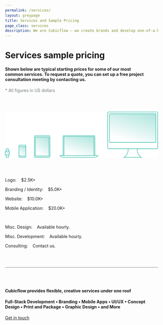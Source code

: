 ```yaml
---
permalink: /services/
layout: greypage
title: Services and Sample Pricing
page_class: services
description: We are Cubicflow – we create brands and develop one-of-a-kind experiences.
---
```


# Services sample pricing

#### Shown below are typical starting prices for some of our most common&nbsp;services. To&nbsp;request a quote, you&nbsp;can set up a free project consultation meeting by&nbsp;contacting&nbsp;us.

<span style="color:#737A7E">&#42; All figures in US&nbsp;dollars</span>

<br><br>

<img src="/assets/img/services/process--devices.svg">

<br><br>

Logo:&nbsp;&nbsp;&nbsp;&nbsp;$2.5K+

Branding / Identity:&nbsp;&nbsp;&nbsp;&nbsp;$5.0K+

Website:&nbsp;&nbsp;&nbsp;&nbsp;$10.0K+

Mobile Application:&nbsp;&nbsp;&nbsp;&nbsp;$20.0K+

<br>

Misc. Design:&nbsp;&nbsp;&nbsp;&nbsp;Available&nbsp;hourly.

Misc. Development:&nbsp;&nbsp;&nbsp;&nbsp;Available&nbsp;hourly.

Consulting:&nbsp;&nbsp;&nbsp;&nbsp;Contact&nbsp;us.

<br><br>

<div style="border-bottom: 1px solid #737A7E;"></div>

<br><br>

#### Cubicflow provides&nbsp;flexible, creative&nbsp;services under one&nbsp;roof

#### Full-Stack Development   •	  Branding   •   Mobile Apps   • 	 UI/UX   •  	Concept Design   •  	Print and Package   •  	Graphic Design   •  	and&nbsp;More

<a href="/contact/" class="button">Get in touch</a>
